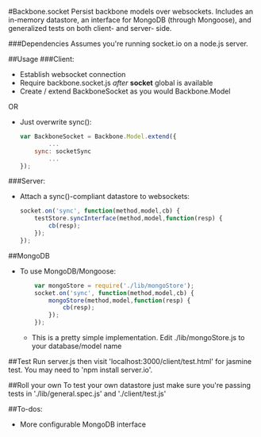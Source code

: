 #Backbone.socket
Persist backbone models over websockets. Includes an in-memory datastore, an interface for MongoDB (through Mongoose), and generalized tests on both client- and server- side.

###Dependencies
Assumes you're running socket.io on a node.js server.

##Usage
###Client:

- Establish websocket connection
- Require backbone.socket.js _after_ **socket** global is available
- Create / extend BackboneSocket as you would Backbone.Model

OR

- Just overwrite sync():

	``` javascript
	var BackboneSocket = Backbone.Model.extend({
			...
		sync: socketSync
			...
	});
	```
	
###Server:

- Attach a sync()-compliant datastore to websockets:

	``` javascript
	socket.on('sync', function(method,model,cb) {
		testStore.syncInterface(method,model,function(resp) {
			cb(resp);
		});
	});
	```
	
##MongoDB

- To use MongoDB/Mongoose:

 	``` javascript
		var mongoStore = require('./lib/mongoStore');
		socket.on('sync', function(method,model,cb) {
			mongoStore(method,model,function(resp) {
				cb(resp);
			});
		});
	```
	
	- This is a pretty simple implementation. Edit ./lib/mongoStore.js to your database/model name
	
##Test
Run server.js then visit 'localhost:3000/client/test.html' for jasmine test. You may need to 'npm install server.io'.

##Roll your own
To test your own datastore just make sure you're passing tests in './lib/general.spec.js' and './client/test.js'

##To-dos:
- More configurable MongoDB interface